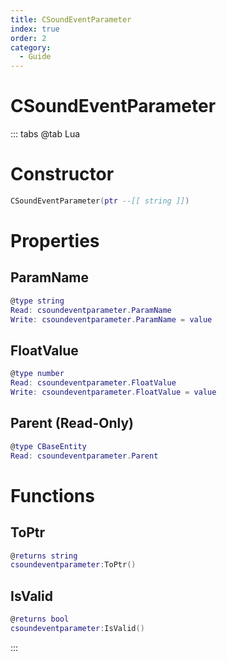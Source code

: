 ```yaml
---
title: CSoundEventParameter
index: true
order: 2
category:
  - Guide
---
```


# CSoundEventParameter

::: tabs
@tab Lua
# Constructor
```lua
CSoundEventParameter(ptr --[[ string ]])
```
# Properties
## ParamName 
```lua
@type string
Read: csoundeventparameter.ParamName
Write: csoundeventparameter.ParamName = value
```
## FloatValue 
```lua
@type number
Read: csoundeventparameter.FloatValue
Write: csoundeventparameter.FloatValue = value
```
## Parent (Read-Only)
```lua
@type CBaseEntity
Read: csoundeventparameter.Parent
```
# Functions
## ToPtr
```lua
@returns string
csoundeventparameter:ToPtr()
```
## IsValid
```lua
@returns bool
csoundeventparameter:IsValid()
```

:::